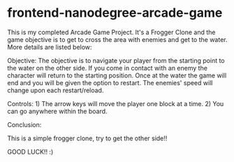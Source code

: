 # frontend-nanodegree-arcade-game

This is my completed Arcade Game Project. It's a Frogger Clone and the game objective is to get to cross the area with enemies and get to the water. More details are listed below:

Objective:
The objective is to navigate your player from the starting point to the water on the other side. If you come in contact with an enemy the character will return to the starting position. Once at the water the game will end and you will be given the option to restart. The enemies' speed will change upon each restart/reload.

Controls: 1) The arrow keys will move the player one block at a time. 2) You can go anywhere within the board.

Conclusion:

This is a simple frogger clone, try to get the other side!!

GOOD LUCK!! :)
